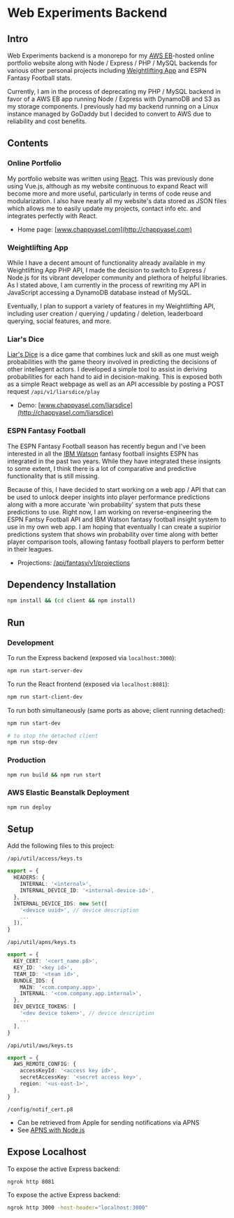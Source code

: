# Web Experiments Backend

## Intro

Web Experiments backend is a monorepo for my [AWS EB](https://aws.amazon.com/elasticbeanstalk)-hosted online portfolio website along with Node / Express / PHP / MySQL backends for various other personal projects including [Weightlifting App](https://apps.apple.com/us/app/id1266077653) and ESPN Fantasy Football stats.

Currently, I am in the process of deprecating my PHP / MySQL backend in favor of a AWS EB app running Node / Express with DynamoDB and S3 as my storage components. I previously had my backend running on a Linux instance managed by GoDaddy but I decided to convert to AWS due to reliability and cost benefits.

## Contents

### Online Portfolio

My portfolio website was written using [React](https://reactjs.org). This was previously done using Vue.js, although as my website continuous to expand React will become more and more useful, particularly in terms of code reuse and modularization. I also have nearly all my website's data stored as JSON files which allows me to easily update my projects, contact info etc. and integrates perfectly with React.

- Home page: [www.chappyasel.com](http://chappyasel.com)

### Weightlifting App

While I have a decent amount of functionality already available in my Weightlifting App PHP API, I made the decision to switch to Express / Node.js for its vibrant developer community and plethora of helpful libraries. As I stated above, I am currently in the process of rewriting my API in JavaScript accessing a DynamoDB database instead of MySQL.

Eventually, I plan to support a variety of features in my Weightlifting API, including user creation / querying / updating / deletion, leaderboard querying, social features, and more.

### Liar's Dice

[Liar's Dice](https://en.wikipedia.org/wiki/Liar%27s_dice) is a dice game that combines luck and skill as one must weigh probabilities with the game theory involved in predicting the decisions of other intellegent actors. I developed a simple tool to assist in deriving probabilities for each hand to aid in decision-making. This is exposed both as a simple React webpage as well as an API accessible by posting a POST request `/api/v1/liarsdice/play`

- Demo: [www.chappyasel.com/liarsdice](http://chappyasel.com/liarsdice)

### ESPN Fantasy Football

The ESPN Fantasy Football season has recently begun and I've been interested in all the [IBM Watson](https://www.ibm.com/sports/fantasy) fantasy football insights ESPN has integrated in the past two years. While they have integrated these insignts to some extent, I think there is a lot of comparative and predictive functionality that is still missing.

Because of this, I have decided to start working on a web app / API that can be used to unlock deeper insights into player performance predictions along with a more accurate 'win probability' system that puts these predictions to use. Right now, I am working on reverse-engineering the ESPN Fantsy Football API and IBM Watson fantasy football insight system to use in my own web app. I am hoping that eventually I can create a supirior predictions system that shows win probability over time along with better player comparison tools, allowing fantasy football players to perform better in their leagues.

- Projections: [/api/fantasy/v1/projections](http://chappyasel.com/api/fantasy/v1/projections)

## Dependency Installation

```bash
npm install && (cd client && npm install)
```

## Run

### Development

To run the Express backend (exposed via `localhost:3000`):

```bash
npm run start-server-dev
```

To run the React frontend (exposed via `localhost:8081`):

```bash
npm run start-client-dev
```

To run both simultaneously (same ports as above; client running detached):

```bash
npm run start-dev

# to stop the detached client
npm run stop-dev
```

### Production

```bash
npm run build && npm run start
```

### AWS Elastic Beanstalk Deployment

```bash
npm run deploy
```

## Setup

Add the following files to this project:

`/api/util/access/keys.ts`

```ts
export = {
  HEADERS: {
    INTERNAL: '<internal>',
    INTERNAL_DEVICE_ID: '<internal-device-id>',
  },
  INTERNAL_DEVICE_IDS: new Set([
    '<device uuid>', // device description
    ...
  ]),
}

```

`/api/util/apns/keys.ts`

```ts
export = {
  KEY_CERT: '<cert_name.p8>',
  KEY_ID: '<key id>',
  TEAM_ID: '<team id>',
  BUNDLE_IDS: {
    MAIN: '<com.company.app>',
    INTERNAL: '<com.company.app.internal>',
  },
  DEV_DEVICE_TOKENS: [
    '<dev device token>', // device description
    ...
  ],
}
```

`/api/util/aws/keys.ts`

```ts
export = {
  AWS_REMOTE_CONFIG: {
    accessKeyId: '<access key id>',
    secretAccessKey: '<secret access key>',
    region: '<us-east-1>',
  },
}
```

`/config/notif_cert.p8`

- Can be retrieved from Apple for sending notifications via APNS
- See [APNS with Node.js](https://solarianprogrammer.com/2017/02/14/ios-remote-push-notifications-nodejs-backend/)

## Expose Localhost

To expose the active Express backend:

```bash
ngrok http 8081
```

To expose the active Express backend:

```bash
ngrok http 3000 -host-header="localhost:3000"
```
